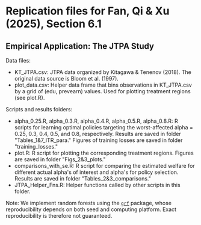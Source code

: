 # Replication files for Fan, Qi & Xu (2025), Section 6.1
## Empirical Application: The JTPA Study
Data files: 
- KT_JTPA.csv: JTPA data organized by Kitagawa & Tenenov (2018). The original data source is Bloom et al. (1997).
- plot_data.csv: Helper data frame that bins observations in KT_JTPA.csv by a grid of (edu, prevearn) values. Used for plotting treatment regions (see plot.R). 

Scripts and results folders:
- alpha_0.25.R, alpha_0.3.R, alpha_0.4.R, alpha_0.5.R, alpha_0.8.R: R scripts for learning optimal policies targeting the worst-affected alpha = 0.25, 0.3, 0.4, 0.5, and 0.8, respectively. Results are saved in folder "Tables_1&7_ITR_para." Figures of training losses are saved in folder "training_losses."
- plot.R: R script for plotting the corresponding treatment regions. Figures are saved in folder "Figs_2&3_plots."
- comparisons_with_se.R: R script for comparing the estimated welfare for different actual alpha's of interest and alpha's for policy selection. Results are saved in folder "Tables_2&3_comparisons."
- JTPA_Helper_Fns.R: Helper functions called by other scripts in this folder. 

Note: We implement random forests using the [`grf`](https://grf-labs.github.io/grf/reference/index.html) package, whose reproducibility depends on both seed and computing platform. Exact reproducibility is therefore not guaranteed. 